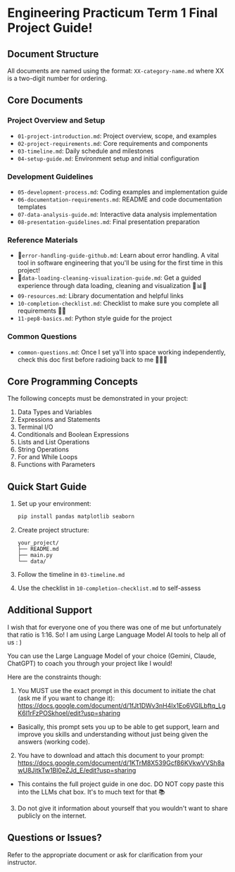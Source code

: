 # Engineering Practicum Term 1 Final Project Guide!

## Document Structure
All documents are named using the format: `XX-category-name.md` where XX is a two-digit number for ordering.

## Core Documents

### Project Overview and Setup
- `01-project-introduction.md`: Project overview, scope, and examples
- `02-project-requirements.md`: Core requirements and components
- `03-timeline.md`: Daily schedule and milestones
- `04-setup-guide.md`: Environment setup and initial configuration

### Development Guidelines
- `05-development-process.md`: Coding examples and implementation guide
- `06-documentation-requirements.md`: README and code documentation templates
- `07-data-analysis-guide.md`: Interactive data analysis implementation
- `08-presentation-guidelines.md`: Final presentation preparation

### Reference Materials
- 🔆`error-handling-guide-github.md`: Learn about error handling. A vital tool in software engineering that you'll be using for the first time in this project!
- 🔆`data-loading-cleaning-visualization-guide.md`: Get a guided experience through data loading, cleaning and visualization 🐼📊✨
- `09-resources.md`: Library documentation and helpful links
- `10-completion-checklist.md`: Checklist to make sure you complete all requirements 🙌🏾
- `11-pep8-basics.md`: Python style guide for the project

### Common Questions
- `common-questions.md`: Once I set ya'll into space working independently, check this doc first before radioing back to me 🚀🧑‍🚀

## Core Programming Concepts
The following concepts must be demonstrated in your project:

1. Data Types and Variables
2. Expressions and Statements
3. Terminal I/O
4. Conditionals and Boolean Expressions
5. Lists and List Operations
6. String Operations
7. For and While Loops
8. Functions with Parameters

## Quick Start Guide

1. Set up your environment:
   ```bash
   pip install pandas matplotlib seaborn
   ```

2. Create project structure:
   ```
   your_project/
   ├── README.md
   ├── main.py
   └── data/
   ```

3. Follow the timeline in `03-timeline.md`

4. Use the checklist in `10-completion-checklist.md` to self-assess

## Additional Support
I wish that for everyone one of you there was one of me but unfortunately that ratio is 1:16. So! I am using Large Language Model AI tools to help all of us : )

You can use the Large Language Model of your choice (Gemini, Claude, ChatGPT) to coach you through your project like I would!

Here are the constraints though:
1. You MUST use the exact prompt in this document to initiate the chat (ask me if you want to change it): https://docs.google.com/document/d/1fJt1DWv3nH4Ix1Eo6VGILbftq_LgK6l1rFzPOSkhoeI/edit?usp=sharing
- Basically, this prompt sets you up to be able to get support, learn and improve you skills and understanding without just being given the answers (working code).

2. You have to download and attach this document to your prompt: https://docs.google.com/document/d/1KTrM8X539Gcf86KVkwVVSh8awU8JitkTw1Bl0eZJd_E/edit?usp=sharing
- This contains the full project guide in one doc. DO NOT copy paste this into the LLMs chat box. It's to much text for that 📚

3. Do not give it information about yourself that you wouldn't want to share publicly on the internet.

## Questions or Issues?
Refer to the appropriate document or ask for clarification from your instructor.
